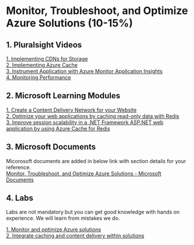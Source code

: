 <h1>Monitor, Troubleshoot, and Optimize Azure Solutions (10-15%)</h1>

<h2>1. Pluralsight Videos</h2>

<a href='https://app.pluralsight.com/library/courses/microsoft-azure-storage-cdns-implementing/table-of-contents'>1. Implementing CDNs for Storage</a><br>
<a href='https://app.pluralsight.com/library/courses/microsoft-azure-cache-implementing/table-of-contents'>2. Implementing Azure Cache</a><br>
<a href='https://app.pluralsight.com/library/courses/microsoft-azure-application-insights-web-application-instrument/table-of-contents'>3. Instrument Application with Azure Monitor Application Insights</a><br>
<a href='https://app.pluralsight.com/library/courses/microsoft-azure-performance-monitoring/table-of-contents'>4. Monitoring Performance</a><br>

<h2>2. Microsoft Learning Modules</h2>
<a href='https://docs.microsoft.com/en-au/learn/modules/create-cdn-static-resources-blob-storage/'>1. Create a Content Delivery Network for your Website</a><br>
<a href='https://docs.microsoft.com/en-au/learn/modules/optimize-your-web-apps-with-redis/'>2. Optimize your web applications by caching read-only data with Redis</a><br>
<a href='https://docs.microsoft.com/en-au/learn/modules/aspnet-session/'>3. Improve session scalability in a .NET Framework ASP.NET web application by using Azure Cache for Redis</a><br>

<h2>3. Microsoft Documents</h2>
Micorosoft documents are added in below link with section details for your reference. <br>
<a href='https://github.com/JasmineJohn91/az-204-prep/blob/master/04.Monitor%2CTroubleShoot%2CLogging/MS%20Documents.md'>Monitor, Troubleshoot, and Optimize Azure Solutions - Microsoft Documents</a></br>

<h2>4. Labs</h2>
Labs are not mandatory but you can get good knowledge with hands on experience. We will learn from mistakes we do.

<a href='https://microsoftlearning.github.io/AZ-204-DevelopingSolutionsforMicrosoftAzure/Instructions/Labs/AZ-204_12_lab.html'>1. Monitor and optimize Azure solutions</a><br>
<a href='https://microsoftlearning.github.io/AZ-204-DevelopingSolutionsforMicrosoftAzure/Instructions/Labs/AZ-204_13_lab.html'>2. Integrate caching and content delivery within solutions</a><br>
